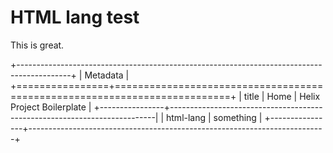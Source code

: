 # HTML lang test

This is great.

+-------------------------------------------------------------------------------------------+
| Metadata                                                                                  |
+================+==========================================================================+
| title          | Home \| Helix Project Boilerplate                                        |
+----------------+--------------------------------------------------------------------------|
| html-lang      | something                                                                |
+----------------+--------------------------------------------------------------------------+
